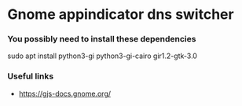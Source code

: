 # Gnome appindicator dns switcher

### You possibly need to install these dependencies
sudo apt install python3-gi python3-gi-cairo gir1.2-gtk-3.0

### Useful links
 - https://gjs-docs.gnome.org/